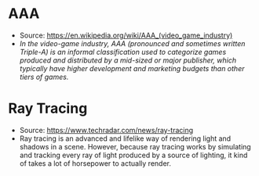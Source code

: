 # AAA
- Source: https://en.wikipedia.org/wiki/AAA_(video_game_industry)
- *In the video-game industry, AAA (pronounced and sometimes written Triple-A) is an informal classification used to categorize games produced and distributed by a mid-sized or major publisher, which typically have higher development and marketing budgets than other tiers of games.*

# Ray Tracing
- Source: https://www.techradar.com/news/ray-tracing
- Ray tracing is an advanced and lifelike way of rendering light and shadows in a scene. However, because ray tracing works by simulating and tracking every ray of light produced by a source of lighting, it kind of takes a lot of horsepower to actually render.